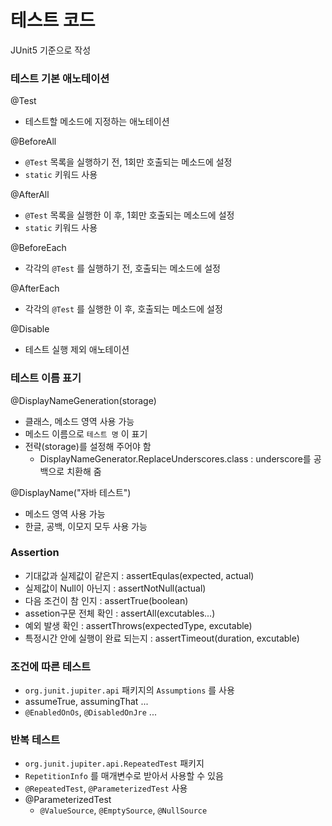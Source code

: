 # 테스트 코드
JUnit5 기준으로 작성

### 테스트 기본 애노테이션

@Test
- 테스트할 메소드에 지정하는 애노테이션

@BeforeAll
- `@Test` 목록을 실행하기 전, 1회만 호출되는 메소드에 설정
- `static` 키워드 사용
  
@AfterAll
- `@Test` 목록을 실행한 이 후, 1회만 호출되는 메소드에 설정
- `static` 키워드 사용

@BeforeEach
- 각각의 `@Test` 를 실행하기 전, 호출되는 메소드에 설정

@AfterEach
- 각각의 `@Test` 를 실행한 이 후, 호출되는 메소드에 설정

@Disable
- 테스트 실행 제외 애노테이션

### 테스트 이름 표기

@DisplayNameGeneration(storage)
- 클래스, 메소드 영역 사용 가능
- 메소드 이름으로 `테스트 명` 이 표기
- 전략(storage)를 설정해 주어야 함
  - DisplayNameGenerator.ReplaceUnderscores.class : underscore를 공백으로 치환해 줌

@DisplayName("자바 테스트")
- 메소드 영역 사용 가능
- 한글, 공백, 이모지 모두 사용 가능

### Assertion
- 기대값과 실제값이 같은지 : assertEqulas(expected, actual)
- 실제값이 Null이 아닌지 : assertNotNull(actual)
- 다음 조건이 참 인지 : assertTrue(boolean)
- assetion구문 전체 확인 : assertAll(excutables...)
- 예외 발생 확인 : assertThrows(expectedType, excutable)
- 특정시간 안에 실행이 완료 되는지 : assertTimeout(duration, excutable)

### 조건에 따른 테스트
- `org.junit.jupiter.api` 패키지의 `Assumptions` 를 사용
- assumeTrue, assumingThat ...
- `@EnabledOnOs`, `@DisabledOnJre` ...

### 반복 테스트
- `org.junit.jupiter.api.RepeatedTest` 패키지
- `RepetitionInfo` 를 매개변수로 받아서 사용할 수 있음
- `@RepeatedTest`, `@ParameterizedTest` 사용
- @ParameterizedTest
  - `@ValueSource`, `@EmptySource`, `@NullSource  `
### 